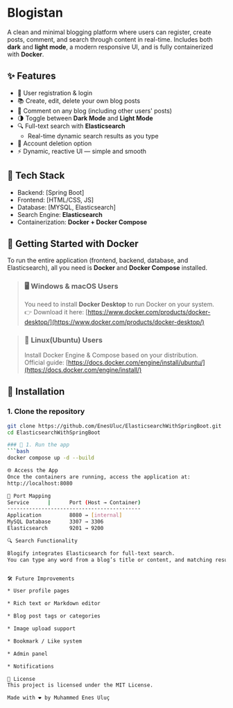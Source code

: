 # Blogistan

A clean and minimal blogging platform where users can register, create posts, comment, and search through content in real-time. Includes both **dark** and **light mode**, a modern responsive UI, and is fully containerized with **Docker**.

## ✨ Features

- 📝 User registration & login
- 📚 Create, edit, delete your own blog posts
- 💬 Comment on any blog (including other users' posts)
- 🌗 Toggle between **Dark Mode** and **Light Mode**
- 🔍 Full-text search with **Elasticsearch**
    - Real-time dynamic search results as you type
- 🧑 Account deletion option
- ⚡ Dynamic, reactive UI — simple and smooth

## 🚀 Tech Stack

- Backend: [Spring Boot]
- Frontend: [HTML/CSS, JS]
- Database: [MYSQL, Elasticsearch]
- Search Engine: **Elasticsearch**
- Containerization: **Docker + Docker Compose**

## 🐳 Getting Started with Docker

To run the entire application (frontend, backend, database, and Elasticsearch), all you need is **Docker** and **Docker Compose** installed.

> ### 🖥️ Windows & macOS Users
> You need to install **Docker Desktop** to run Docker on your system.  
> 👉 Download it here: [https://www.docker.com/products/docker-desktop/](https://www.docker.com/products/docker-desktop/)

> ### 🐧 Linux(Ubuntu) Users
> Install Docker Engine & Compose based on your distribution.  
> Official guide: [https://docs.docker.com/engine/install/ubuntu/](https://docs.docker.com/engine/install/)

## 🚀 Installation

### 1. Clone the repository

```bash
git clone https://github.com/EnesUluc/ElasticsearchWithSpringBoot.git
cd ElasticsearchWithSpringBoot

### 🔧 1. Run the app
```bash
docker compose up -d --build

🌐 Access the App
Once the containers are running, access the application at:
http://localhost:8080

🔌 Port Mapping
Service      |  	Port (Host → Container)
-------------------------------------------
Application	        8080 → [internal]
MySQL Database	    3307 → 3306
Elasticsearch	    9201 → 9200

🔍 Search Functionality

Blogify integrates Elasticsearch for full-text search.
You can type any word from a blog’s title or content, and matching results will appear in real-time.


🛠️ Future Improvements

* User profile pages

* Rich text or Markdown editor

* Blog post tags or categories

* Image upload support

* Bookmark / Like system

* Admin panel

* Notifications

📄 License
This project is licensed under the MIT License.

Made with ❤️ by Muhammed Enes Uluç